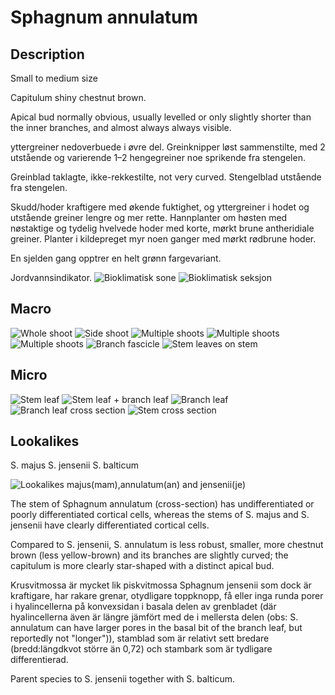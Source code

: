 # Sphagnum annulatum

## Description

Small to medium size

Capitulum shiny chestnut brown.

Apical bud normally obvious, usually levelled or only slightly shorter than the inner branches, and almost always always visible.

yttergreiner nedoverbuede i øvre del. Greinknipper løst sammenstilte, med 2 utstående og varierende 1–2 hengegreiner noe sprikende fra stengelen.

Greinblad taklagte, ikke-rekkestilte, not very curved. Stengelblad utstående fra stengelen.

Skudd/hoder kraftigere med økende fuktighet, og yttergreiner i hodet og utstående greiner lengre og mer rette. Hannplanter om høsten med nøstaktige og tydelig hvelvede hoder med korte, mørkt brune antheridiale greiner. Planter i kildepreget myr noen ganger med mørkt rødbrune hoder. 

En sjelden gang opptrer en helt grønn fargevariant.

Jordvannsindikator.
![Bioklimatisk sone](/Subgenus%20Cuspidata/Sphagnum%20annulatum/bioklimatisk-sone.webp)
![Bioklimatisk seksjon](/Subgenus%20Cuspidata/Sphagnum%20annulatum/bioklimatisk-seksjon.webp)

## Macro
![Whole shoot](/Subgenus%20Cuspidata/Sphagnum%20annulatum/shoot-side.png)
![Side shoot](/Subgenus%20Cuspidata/Sphagnum%20annulatum/shoot-top-down.png)
![Multiple shoots](/Subgenus%20Cuspidata/Sphagnum%20annulatum/shoot-multiple.png)
![Multiple shoots](/Subgenus%20Cuspidata/Sphagnum%20annulatum/shoot-multiple-2.webp)
![Multiple shoots](/Subgenus%20Cuspidata/Sphagnum%20annulatum/shoot-multiple-3.webp)
![Branch fascicle](/Subgenus%20Cuspidata/Sphagnum%20annulatum/branch-fascicle.webp)
![Stem leaves on stem](/Subgenus%20Cuspidata/Sphagnum%20annulatum/stem-leaves-on-stem.webp)

## Micro
![Stem leaf](/Subgenus%20Cuspidata/Sphagnum%20annulatum/leaf-stem.png)
![Stem leaf + branch leaf](/Subgenus%20Cuspidata/Sphagnum%20annulatum/leaf-stem-branch.webp)
![Branch leaf](/Subgenus%20Cuspidata/Sphagnum%20annulatum/leaf-branch.png)
![Branch leaf cross section](/Subgenus%20Cuspidata/Sphagnum%20annulatum/leaf-branch-cross-section.png)
![Stem cross section](/Subgenus%20Cuspidata/Sphagnum%20annulatum/stem-cross-section.png)

## Lookalikes

S. majus
S. jensenii
S. balticum

![Lookalikes majus(mam),annulatum(an) and jensenii(je)](/Subgenus%20Cuspidata/Sphagnum%20annulatum/lookalikes-majus-annulatum-jensenii.webp)

The stem of Sphagnum annulatum (cross-section) has undifferentiated or poorly differentiated cortical cells, whereas the stems of S. majus and S. jensenii have clearly differentiated cortical cells.

Compared to S. jensenii, S. annulatum is less robust, smaller, more chestnut brown (less yellow-brown) and its branches are slightly curved; the capitulum is more clearly star-shaped with a distinct apical bud.

Krusvitmossa är mycket lik piskvitmossa Sphagnum jensenii som dock är kraftigare, har rakare grenar, otydligare toppknopp, få eller inga runda porer i hya­lincellerna på konvexsidan i basala delen av grenbladet (där hyalincellerna även är längre jäm­fört med de i mellersta delen (obs: S. annulatum can have larger pores in the basal bit of the branch leaf, but reportedly not "longer")), stamblad som är relativt sett bredare (bredd:längdkvot större än 0,72) och stambark som är tydligare differentierad.

Parent species to S. jensenii together with S. balticum.
